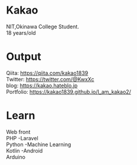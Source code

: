 # Kakao
NIT,Okinawa College Student.  
18 years/old  

# Output
Qiita: https://qiita.com/kakao1839  
Twitter: https://twitter.com/@KwxXc   
blog: https://kakao.hateblo.jp  
Portfolio: https://kakao1839.github.io/I_am_kakao2/  

# Learn
Web front  
PHP -Laravel  
Python -Machine Learning  
Kotlin -Android  
Arduino
